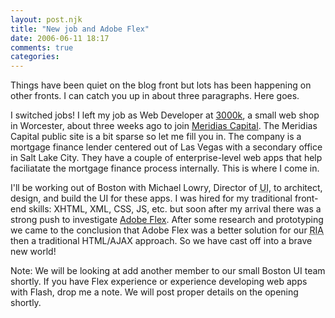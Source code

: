 ```yaml
---
layout: post.njk
title: "New job and Adobe Flex"
date: 2006-06-11 18:17
comments: true
categories:
---
```

Things have been quiet on the blog front but lots has been happening on other fronts. I can catch you up in about three paragraphs. Here goes.

I switched jobs! I left my job as Web Developer at [3000k][1], a small web shop in Worcester, about three weeks ago to join [Meridias Capital][2]. The Meridias Capital public site is a bit sparse so let me fill you in. The company is a mortgage finance lender centered out of Las Vegas with a secondary office in Salt Lake City. They have a couple of enterprise-level web apps that help faciliatate the mortgage finance process internally. This is where I come in.

 [1]: http://www.3000k.com
 [2]: http://www.meridiascapital.com

I'll be working out of Boston with Michael Lowry, Director of <acronym title="User Interface">UI</acronym>, to architect, design, and build the UI for these apps. I was hired for my traditional front-end skills: XHTML, XML, CSS, JS, etc. but soon after my arrival there was a strong push to investigate [Adobe Flex][3]. After some research and prototyping we came to the conclusion that Adobe Flex was a better solution for our <acronym title="Rich Internet Application">RIA</acronym> then a traditional HTML/AJAX approach. So we have cast off into a brave new world!

 [3]: http://www.adobe.com/products/flex/

Note: We will be looking at add another member to our small Boston UI team shortly. If you have Flex experience or experience developing web apps with Flash, drop me a note. We will post proper details on the opening shortly.
